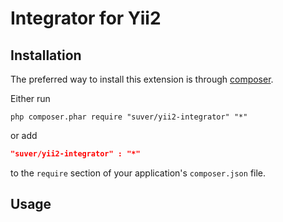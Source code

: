 Integrator for Yii2
===================


Installation
------------
The preferred way to install this extension is through [composer](http://getcomposer.org/download/).

Either run

```
php composer.phar require "suver/yii2-integrator" "*"
```

or add

```json
"suver/yii2-integrator" : "*"
```

to the `require` section of your application's `composer.json` file.

Usage
-----



